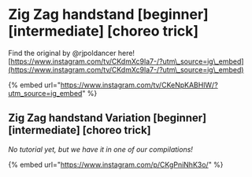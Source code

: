# Zig Zag handstand \[beginner] \[intermediate] \[choreo trick]

Find the original by @rjpoldancer here! [https://www.instagram.com/tv/CKdmXc9la7-/?utm\_source=ig\_embed](https://www.instagram.com/tv/CKdmXc9la7-/?utm\_source=ig\_embed)

{% embed url="https://www.instagram.com/tv/CKeNpKABHlW/?utm_source=ig_embed" %}

## Zig Zag handstand Variation \[beginner] \[intermediate] \[choreo trick]

_No tutorial yet, but we have it in one of our compilations!_

{% embed url="https://www.instagram.com/p/CKgPniNhK3o/" %}
